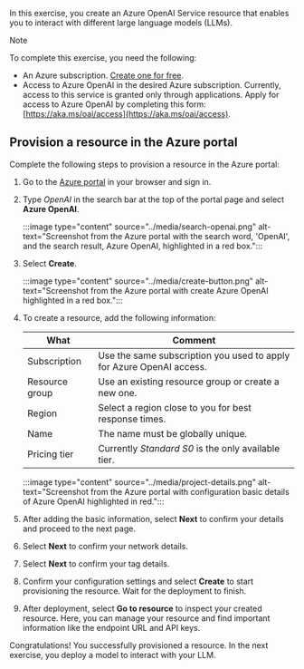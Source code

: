 In this exercise, you create an Azure OpenAI Service resource that enables you to interact with different large language models (LLMs). 

> [!NOTE]
> To complete this exercise, you need the following:
>
> - An Azure subscription. [Create one for free](https://azure.microsoft.com/pricing/purchase-options/azure-account?cid=msft_learn).
> - Access to Azure OpenAI in the desired Azure subscription. Currently, access to this service is granted only through applications. Apply for access to Azure OpenAI by completing this form: [https://aka.ms/oai/access](https://aka.ms/oai/access).

## Provision a resource in the Azure portal

Complete the following steps to provision a resource in the Azure portal:

1. Go to the [Azure portal](https://portal.azure.com) in your browser and sign in.  

1. Type *OpenAI* in the search bar at the top of the portal page and select **Azure OpenAI**.

    :::image type="content" source="../media/search-openai.png" alt-text="Screenshot from the Azure portal with the search word, 'OpenAI', and the search result, Azure OpenAI, highlighted in a red box.":::

1. Select **Create**.

    :::image type="content" source="../media/create-button.png" alt-text="Screenshot from the Azure portal with create Azure OpenAI highlighted in a red box.":::

1. To create a resource, add the following information:

    | **What** | **Comment**  |
    |---------|---------|
    |Subscription    |Use the same subscription you used to apply for Azure OpenAI access.         |
    |Resource group     |Use an existing resource group or create a new one.          |
    |Region      |Select a region close to you for best response times.          |
    |Name     |The name must be globally unique.          |
    |Pricing tier     |Currently *Standard S0* is the only available tier.          |

    :::image type="content" source="../media/project-details.png" alt-text="Screenshot from the Azure portal with configuration basic details of Azure OpenAI highlighted in red.":::

1. After adding the basic information, select **Next** to confirm your details and proceed to the next page.

1. Select **Next** to confirm your network details.

1. Select **Next** to confirm your tag details.

1. Confirm your configuration settings and select **Create** to start provisioning the resource. Wait for the deployment to finish.  

1. After deployment, select **Go to resource** to inspect your created resource. Here, you can manage your resource and find important information like the endpoint URL and API keys.  

Congratulations! You successfully provisioned a resource. In the next exercise, you deploy a model to interact with your LLM.
